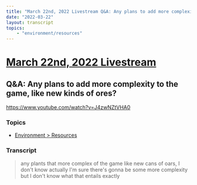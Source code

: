 ```yaml
---
title: "March 22nd, 2022 Livestream Q&A: Any plans to add more complexity to the game, like new kinds of ores?"
date: "2022-03-22"
layout: transcript
topics:
    - "environment/resources"
---
```

# [March 22nd, 2022 Livestream](../2022-03-22.md)
## Q&A: Any plans to add more complexity to the game, like new kinds of ores?
https://www.youtube.com/watch?v=J4zwNZtVHA0

### Topics
* [Environment > Resources](../topics/environment/resources.md)

### Transcript

> any plants that more complex of the game like new cans of oars, I don't know actually I'm sure there's gonna be some more complexity but I don't know what that entails exactly
